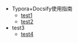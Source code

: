 <!-- _sidebar.md -->

* Typora+Docsify使用指南
  * [test1]() <!--注意这里是相对路径-->
  * [test2]()
* test3
  * [test4]()
